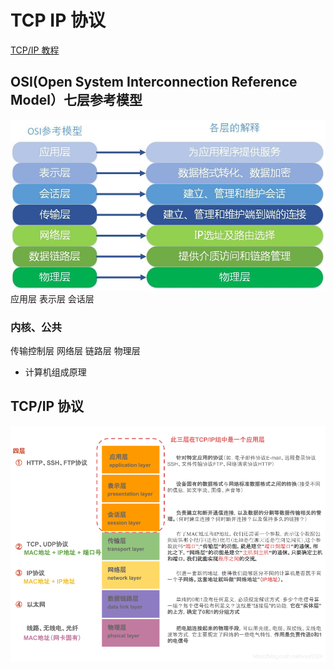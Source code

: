 # TCP IP 协议

[TCP/IP 教程](https://www.runoob.com/tcpip/tcpip-tutorial.html)

## OSI(Open System Interconnection Reference Model）七层参考模型
![OSI](../../../pics/OSI.png)
应用层
表示层
会话层

### 内核、公共
传输控制层
网络层
链路层
物理层

- 计算机组成原理

## TCP/IP 协议
![TCPIP](../../../pics/TCPIP.png)